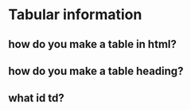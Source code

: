 # Tabular information

## how do you make a table in html?

## how do you make a table heading?

## what id td?

